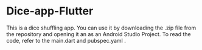 # Dice-app-Flutter
This is a dice shuffling app.
You can use it by downloading the .zip file from the repository and opening it an as an Android Studio Project.
To read the code, refer to the main.dart and pubspec.yaml .

